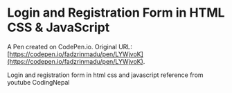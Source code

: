 # Login and Registration Form in HTML CSS & JavaScript

A Pen created on CodePen.io. Original URL: [https://codepen.io/fadzrinmadu/pen/LYWjvoK](https://codepen.io/fadzrinmadu/pen/LYWjvoK).

Login and registration form in html css and javascript reference from youtube CodingNepal
